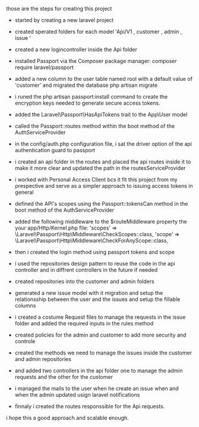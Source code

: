 those are the steps for creating this project 

- started by creating a new laravel project 

- created sperated folders for each model 'Api/V1 , customer , admin , issue '

- created a new logincontroller inside the Api folder 

- installed  Passport via the Composer package manager:
composer require laravel/passport

- added a new column to the user table named rool with a default value of 'customer'
and migrated the database 
php artisan migrate

- i runed the php artisan passport:install command to create the encryption keys needed to generate secure access tokens.

- added the Laravel\Passport\HasApiTokens trait to the App\User model

- called the Passport::routes method within the boot method of the AuthServiceProvider

- in the config/auth.php configuration file, i sat the driver option of the api authentication guard to passport

- i created an api folder in the routes and placed the api routes inside it to make it more clear
and updated the path in the routesServiceProvider 

- i worked with Personal Access Client bcs it fit this project from my prespective and  serve as a simpler approach to issuing access tokens in general

- defined  the API's scopes using the Passport::tokensCan method in the boot method of the AuthServiceProvider

- added the following middleware to the $routeMiddleware property the your app/Http/Kernel.php file:
'scopes' => \Laravel\Passport\Http\Middleware\CheckScopes::class,
'scope' => \Laravel\Passport\Http\Middleware\CheckForAnyScope::class,

- then i created the login method using passport tokens and scope 

- i used the repositories design pattern to reuse the code in the api controller and in diffrent controllers 
in the future if needed 

- created repositories into the customer and admin folders

- generated a new issue model with it migration and setup the relationsship between the user and the issues
and setup the fillable columns 

- i created a costume Request files to manage the requests in the issue folder
and added the required inputs in the rules method 

- created policies for the admin and customer to add more security and controle

- created the methods we need to manage the issues inside the customer and admin repositories

- and added two controllers in the api folder one to manage the admin requests and the other for the customer

- i managed the mails to the user when he create an issue when and when the admin updated 
usign laravel notifications

- finnaly i created the routes responssible for the Api requests.


i hope this a good approach and scalable enough.


